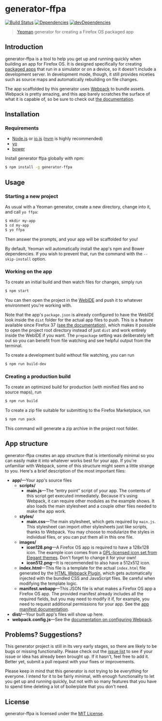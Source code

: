 # generator-ffpa

[![Build Status](https://secure.travis-ci.org/garrettn/generator-ffpa.svg?branch=branch)](http://travis-ci.org/garrettn/generator-ffpa)
[![Dependencies](https://david-dm.org/garrettn/generator-ffpa.svg?style=flat)](https://david-dm.org/garrettn/generator-ffpa)
[![devDependencies](https://david-dm.org/garrettn/generator-ffpa/dev-status.svg?style=flat)](https://david-dm.org/garrettn/generator-ffpa#info=devDependencies)

> [Yeoman](http://yeoman.io) generator for creating a Firefox OS packaged app 


## Introduction

generator-ffpa is a tool to help you get up and running quickly when building an app for Firefox OS. It is designed specifically for creating [packaged apps](https://developer.mozilla.org/en-US/Marketplace/Options/Packaged_apps) that run in a simulator or on a device, so it doesn't include a development server. In development mode, though, it still provides niceties such as source maps and automatically rebuilding on file changes.

The app scaffolded by this generator uses [Webpack](http://webpack.github.io) to bundle assets. Webpack is pretty amazing, and this app barely scratches the surface of what it is capable of, so be sure to check out [the documentation](http://webpack.github.io).

## Installation

### Requirements

- [Node.js](https://nodejs.org) or [io.js](https://iojs.org) ([nvm](https://github.com/creationix/nvm) is highly recommended)
- [yo](http://yeoman.io)
- [bower](http://bower.io)

Install generator ffpa globally with npm:

```sh
$ npm install -g generator-ffpa
```

## Usage

### Starting a new project

As usual with a Yeoman generator, create a new directory, change into it, and call `yo ffpa`:

```sh
$ mkdir my-app
$ cd my-app
$ yo ffpa
```

Then answer the prompts, and your app will be scaffolded for you!

By default, Yeoman will automatically install the app's npm and Bower dependencies. If you wish to prevent that, run the command with the `--skip-install` option.

### Working on the app

To create an initial build and then watch files for changes, simply run

```sh
$ npm start
```

You can then open the project in the [WebIDE](https://developer.mozilla.org/en-US/docs/Tools/WebIDE) and push it to whatever environment you're working with.

Note that the app's `package.json` is already configured to have the WebIDE look inside the `dist` folder for the actual app files to push. This is a feature available since Firefox 37 ([see the documentation](https://developer.mozilla.org/en-US/docs/Tools/WebIDE/Running_and_debugging_apps#Running_a_custom_build_step)), which makes it possible to open the project root directory instead of just `dist` and work entirely inside the WebIDE if you want. The `prepackage` setting was deliberately left out so you can benefit from file watching and see helpful output from the terminal.

To create a development build without file watching, you can run

```sh
$ npm run build-dev
```



### Creating a production build

To create an optimized build for production (with minified files and no source maps), run

```sh
$ npm run build
```

To create a zip file suitable for submitting to the Firefox Marketplace, run

```sh
$ npm run pack
```

This command will generate a zip archive in the project root folder.

## App structure

generator-ffpa creates an app structure that is intentionally minimal so you can easily make it into whatever works best for your app. If you're unfamiliar with Webpack, some of this structure might seem a little strange to you. Here's a brief description of the most important files:

- **app/**—Your app's source files
    - **scripts/**
        - **main.js**—The “entry point” script of your app. The contents of this script get executed immediately. Because it's using Webpack, it can require other modules as the example shows. It also loads the main stylesheet and a couple other files needed to make the app work.
    - **styles/**
        - **main.css**—The main stylesheet, which gets required by `main.js`. This stylesheet can import other stylesheets just like scripts, thanks to Webpack. You may choose to modularize the styles in individual files, or you can put them all in this one file.
    - **images/**
        - **icon128.png**—A Firefox OS app is required to have a 128x128 icon. The example icon comes from a [GPL-licensed icon set from Elegant themes](http://www.elegantthemes.com/blog/freebie-of-the-week/beautiful-flat-icons-for-free). Don't forget to change it for your own!
        - **icon512.png**—It is recommended to also have a 512x512 icon.
    - **index.html**—This file is a template for the actual `index.html` file generated by the [HTML Webpack Plugin](https://github.com/ampedandwired/html-webpack-plugin), which gets automatically injected with the bundled CSS and JavaScript files. Be careful when modifying the template logic.
    - **manifest.webapp**—This JSON file is what makes a Firefox OS app a Firefox OS app. The provided manifest already includes all the required fields, but you may need to modify it if, for example, you need to request additional permissions for your app. See the [app manifest documentation](https://developer.mozilla.org/en-US/Apps/Build/Manifest).
- **dist/**—Your built app's files will show up here.
- **webpack.config.js**—See the [documentation on configuring Webpack](http://webpack.github.io/docs/configuration.html).

## Problems? Suggestions?

This generator project is still in its very early stages, so there are likely to be bugs or missing functionality. Please check out the [issue list](https://github.com/garrettn/generator-ffpa/issues) to see if your issue or idea has already been brought up. If it hasn't, feel free to add it. Better yet, submit a pull request with your fixes or improvements.

Please keep in mind that this generator is not trying to be everything for everyone. I intend for it to be fairly minimal, with enough functionality to let you get up and running quickly, but not with so many features that you have to spend time deleting a lot of boilerplate that you don't need.


## License

generator-ffpa is licensed under the [MIT License](LICENSE.txt).
